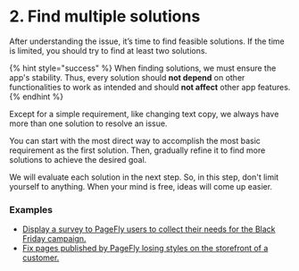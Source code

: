 # 2. Find multiple solutions

After understanding the issue, it’s time to find feasible solutions. If the time is limited, you should try to find at least two solutions.

{% hint style="success" %}
When finding solutions, we must ensure the app's stability. Thus, every solution should **not depend** on other functionalities to work as intended and should **not affect** other app features.
{% endhint %}

Except for a simple requirement, like changing text copy, we always have more than one solution to resolve an issue.

You can start with the most direct way to accomplish the most basic requirement as the first solution. Then, gradually refine it to find more solutions to achieve the desired goal.

We will evaluate each solution in the next step. So, in this step, don't limit yourself to anything. When your mind is free, ideas will come up easier.

### Examples

* [Display a survey to PageFly users to collect their needs for the Black Friday campaign.](../example-1/2.-find-multiple-solutions.md)
* [Fix pages published by PageFly losing styles on the storefront of a customer.](../example-2/2.-find-multiple-solutions.md)

